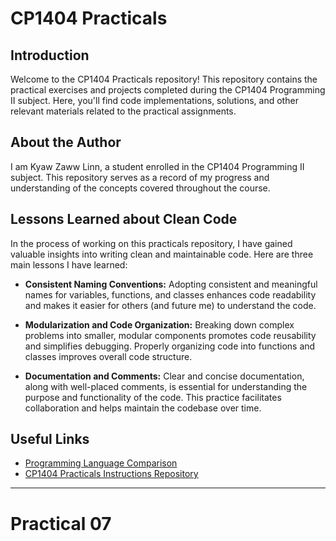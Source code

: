 # CP1404 Practicals

## Introduction
Welcome to the CP1404 Practicals repository! This repository contains the practical exercises and projects completed during the CP1404 Programming II subject. Here, you'll find code implementations, solutions, and other relevant materials related to the practical assignments.

## About the Author
I am Kyaw Zaww Linn, a student enrolled in the CP1404 Programming II subject. This repository serves as a record of my progress and understanding of the concepts covered throughout the course.

## Lessons Learned about Clean Code
In the process of working on this practicals repository, I have gained valuable insights into writing clean and maintainable code. Here are three main lessons I have learned:

- **Consistent Naming Conventions:** Adopting consistent and meaningful names for variables, functions, and classes enhances code readability and makes it easier for others (and future me) to understand the code.

- **Modularization and Code Organization:** Breaking down complex problems into smaller, modular components promotes code reusability and simplifies debugging. Properly organizing code into functions and classes improves overall code structure.

- **Documentation and Comments:** Clear and concise documentation, along with well-placed comments, is essential for understanding the purpose and functionality of the code. This practice facilitates collaboration and helps maintain the codebase over time.

## Useful Links
- [Programming Language Comparison](http://www.jvoegele.com/software/langcomp.html)
- [CP1404 Practicals Instructions Repository](https://github.com/CP1404/Practicals/tree/master)

---

# Practical 07
